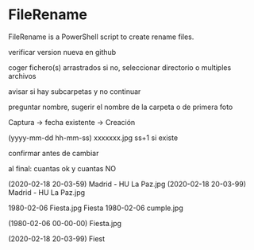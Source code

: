 # FileRename
FileRename is a PowerShell script to create rename files.




verificar version nueva en github


coger fichero(s) arrastrados
si no, seleccionar directorio o multiples archivos

avisar si hay subcarpetas y no continuar 

preguntar nombre, sugerir el nombre de la carpeta o de primera foto

Captura -> fecha existente -> Creación

(yyyy-mm-dd hh-mm-ss) xxxxxxx.jpg
ss+1 si existe

confirmar antes de cambiar

al final:
cuantas ok y cuantas NO



(2020-02-18 20-03-59) Madrid - HU La Paz.jpg
(2020-02-18 20-03-99) Madrid - HU La Paz.jpg

1980-02-06 Fiesta.jpg
Fiesta 1980-02-06 cumple.jpg

(1980-02-06 00-00-00) Fiesta.jpg

(2020-02-18 20-03-99) Fiest

